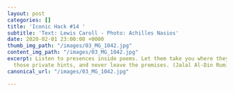 ```yaml
---
layout: post
categories: []
title: 'Iconic Hack #14 '
subtitle: 'Text: Lewis Caroll - Photo: Achilles Nasios'
date: 2020-02-01 23:00:00 +0000
thumb_img_path: "/images/03_MG_1042.jpg"
content_img_path: "/images/03_MG_1042.jpg"
excerpt: Listen to presences inside poems. Let them take you where they will. Follow
  those private hints, and never leave the premises. (Jalal Al-Din Rumi)
canonical_url: "/images/03_MG_1042.jpg"

---
```

